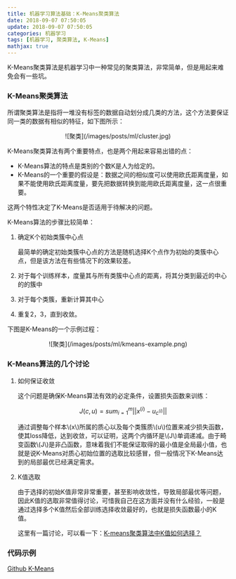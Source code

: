 ```yaml
---
title: 机器学习算法基础：K-Means聚类算法
date: 2018-09-07 07:50:05
update: 2018-09-07 07:50:05
categories: 机器学习
tags: [机器学习, 聚类算法, K-Means]
mathjax: true
---
```


K-Means聚类算法是机器学习中一种常见的聚类算法，非常简单，但是用起来难免会有一些坑。

<!--more-->

### K-Means聚类算法

所谓聚类算法是指将一堆没有标签的数据自动划分成几类的方法，这个方法要保证同一类的数据有相似的特征，如下图所示：

<div align=center> 
    ![聚类](/images/posts/ml/cluster.jpg)
</div>

K-Means聚类算法有两个重要特点，也是两个用起来容易出错的点：

* K-Means算法的特点是类别的个数K是人为给定的。
* K-Means的一个重要的假设是：数据之间的相似度可以使用欧氏距离度量，如果不能使用欧氏距离度量，要先把数据转换到能用欧氏距离度量，这一点很重要。

这两个特性决定了K-Means是否适用于待解决的问题。

K-Means算法的步骤比较简单：

1. 确定K个初始类簇中心点

    最简单的确定初始类簇中心点的方法是随机选择K个点作为初始的类簇中心点，但是该方法在有些情况下的效果较差。

2. 对于每个训练样本，度量其与所有类簇中心点的距离，将其分类到最近的中心的的簇中

3. 对于每个类簇，重新计算其中心

4. 重复2，3，直到收敛。

下图是K-Means的一个示例过程：

<div align=center> 
    ![聚类](/images/posts/ml/kmeans-example.png)
</div>

### K-Means算法的几个讨论

1. 如何保证收敛

    这个问题是确保K-Means算法有效的必定条件，设置损失函数来训练：
    
    $$J(c,u)=sum_{i=1}^{m}||x^{(i)} - u_{c^{(i)}}||$$
    
    通过调整每个样本\\(x\\)所属的质心以及每个类簇质\\(u\\)位置来减少损失函数，使其loss降低，达到收敛，可以证明，这两个内循环是\\(J\\)单调递减。由于畸变函数\\(J\\)是非凸函数，意味着我们不能保证取得的最小值是全局最小值，也就是说K-Means对质心初始位置的选取比较感冒，但一般情况下K-Means达到的局部最优已经满足需求。

2. K值选取
    
    由于选择的初始K值非常非常重要，甚至影响收敛性，导致局部最优等问题，因此K值的选取非常值得讨论，可惜我自己在这方面并没有什么经验，一般是通过选择多个K值然后全部训练选择收敛最好的，也就是损失函数最小的K值。

    这里有一篇讨论，可以看一下：[K-means聚类算法中K值如何选择？](https://zhuanlan.zhihu.com/p/30221347)

### 代码示例

[Github K-Means](https://github.com/murphypei/python-machine-learning/tree/master/K-Means)